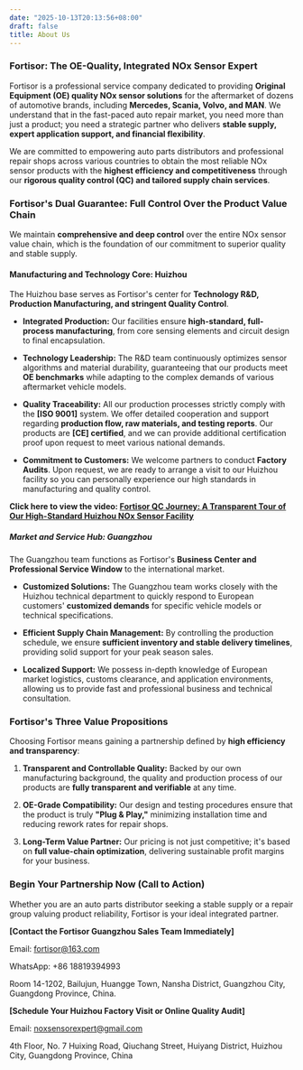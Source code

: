 ```yaml
---
date: "2025-10-13T20:13:56+08:00"
draft: false
title: About Us
---
```


### Fortisor: The OE-Quality, Integrated NOx Sensor Expert

Fortisor is a professional service company dedicated to providing **Original Equipment (OE) quality NOx sensor solutions** for the aftermarket of dozens of automotive brands, including **Mercedes, Scania, Volvo, and MAN**. We understand that in the fast-paced auto repair market, you need more than just a product; you need a strategic partner who delivers **stable supply, expert application support, and financial flexibility**.

We are committed to empowering auto parts distributors and professional repair shops across various countries to obtain the most reliable NOx sensor products with the **highest efficiency and competitiveness** through our **rigorous quality control (QC) and tailored supply chain services**.

### Fortisor's Dual Guarantee: Full Control Over the Product Value Chain

We maintain **comprehensive and deep control** over the entire NOx sensor value chain, which is the foundation of our commitment to superior quality and stable supply.

#### Manufacturing and Technology Core: Huizhou

The Huizhou base serves as Fortisor's center for **Technology R&D, Production Manufacturing, and stringent Quality Control**.

- **Integrated Production:** Our facilities ensure **high-standard, full-process manufacturing**, from core sensing elements and circuit design to final encapsulation.

- **Technology Leadership:** The R&D team continuously optimizes sensor algorithms and material durability, guaranteeing that our products meet **OE benchmarks** while adapting to the complex demands of various aftermarket vehicle models.

- **Quality Traceability:** All our production processes strictly comply with the **\[ISO 9001\]** system. We offer detailed cooperation and support regarding **production flow, raw materials, and testing reports**. Our products are **\[CE\] certified**, and we can provide additional certification proof upon request to meet various national demands.

- **Commitment to Customers:** We welcome partners to conduct **Factory Audits**. Upon request, we are ready to arrange a visit to our Huizhou facility so you can personally experience our high standards in manufacturing and quality control.

**Click here to view the video: [Fortisor QC Journey: A Transparent Tour of Our High-Standard Huizhou NOx Sensor Facility](https://gv.videocdn.alibaba.com/icbu_vod_video/video_target/gv95-f6138524-a1b5689c-95f4402a-551e/trans/aidc/gx4jot-h264-hd.mp4)**

##### Market and Service Hub: Guangzhou

The Guangzhou team functions as Fortisor's **Business Center and Professional Service Window** to the international market.

- **Customized Solutions:** The Guangzhou team works closely with the Huizhou technical department to quickly respond to European customers' **customized demands** for specific vehicle models or technical specifications.

- **Efficient Supply Chain Management:** By controlling the production schedule, we ensure **sufficient inventory and stable delivery timelines**, providing solid support for your peak season sales.

- **Localized Support:** We possess in-depth knowledge of European market logistics, customs clearance, and application environments, allowing us to provide fast and professional business and technical consultation.

### Fortisor's Three Value Propositions

Choosing Fortisor means gaining a partnership defined by **high efficiency and transparency**:

1.  **Transparent and Controllable Quality:** Backed by our own manufacturing background, the quality and production process of our products are **fully transparent and verifiable** at any time.

2.  **OE-Grade Compatibility:** Our design and testing procedures ensure that the product is truly **"Plug & Play,"** minimizing installation time and reducing rework rates for repair shops.

3.  **Long-Term Value Partner:** Our pricing is not just competitive; it's based on **full value-chain optimization**, delivering sustainable profit margins for your business.

### Begin Your Partnership Now (Call to Action)

Whether you are an auto parts distributor seeking a stable supply or a repair group valuing product reliability, Fortisor is your ideal integrated partner.

**\[Contact the Fortisor Guangzhou Sales Team Immediately\]**

Email: fortisor@163.com

WhatsApp: +86 18819394993

Room 14-1202, Bailujun, Huangge Town, Nansha District, Guangzhou City, Guangdong Province, China.

**\[Schedule Your Huizhou Factory Visit or Online Quality Audit\]**

Email: noxsensorexpert@gmail.com

4th Floor, No. 7 Huixing Road, Qiuchang Street, Huiyang District, Huizhou City, Guangdong Province, China